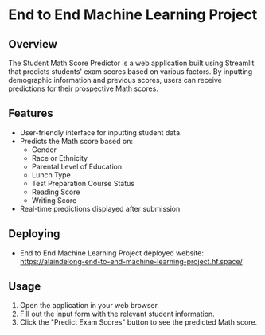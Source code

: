 # End to End Machine Learning Project

## Overview  
The Student Math Score Predictor is a web application built using Streamlit that predicts students' exam scores based on various factors. By inputting demographic information and previous scores, users can receive predictions for their prospective Math scores.  

## Features  
- User-friendly interface for inputting student data.  
- Predicts the Math score based on:  
  - Gender  
  - Race or Ethnicity  
  - Parental Level of Education  
  - Lunch Type  
  - Test Preparation Course Status  
  - Reading Score  
  - Writing Score  
- Real-time predictions displayed after submission.

## Deploying
- End to End Machine Learning Project deployed website: https://alaindelong-end-to-end-machine-learning-project.hf.space/

## Usage
1. Open the application in your web browser.
2. Fill out the input form with the relevant student information.
3. Click the "Predict Exam Scores" button to see the predicted Math score.
